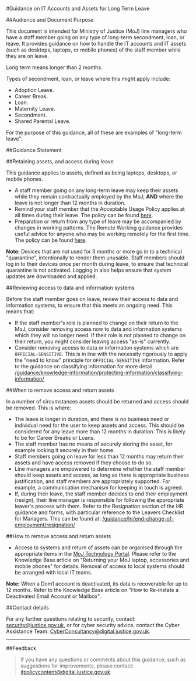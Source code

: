#Guidance on IT Accounts and Assets for Long Term Leave

##Audience and Document Purpose

This document is intended for Ministry of Justice (MoJ) line managers who have a staff member going on any type of long-term secondment, loan, or leave. It provides guidance on how to handle the IT accounts and IT assets (such as desktops, laptops, or mobile phones) of the staff member while they are on leave.

Long term means longer than 2 months.

Types of secondment, loan, or leave where this might apply include:

* Adoption Leave.
* Career Break.
* Loan.
* Maternity Leave.
* Secondment.
* Shared Parental Leave.

For the purpose of this guidance, all of these are examples of "long-term leave".

##Guidance Statement

##Retaining assets, and access during leave

This guidance applies to assets, defined as being laptops, desktops, or mobile phones.

* A staff member going on any long-term leave may keep their assets while they remain contractually employed by the MoJ, **AND** where the leave is not longer than 12 months in duration.
* Remind your staff member that the Acceptable Usage Policy applies at all times during their leave. The policy can be found [here](/guidance/security/it-computer-security/acceptable-use/).
* Preparation or return from any type of leave may be accompanied by changes in working patterns. The Remote Working guidance provides useful advice for anyone who may be working remotely for the first time. The policy can be found [here](/guidance/security/emergencies/coronavirus-guidance/security/remote-working/).

**Note:** Devices that are not used for 3 months or more go in to a technical "quarantine", intentionally to render them unusable. Staff members should log in to their devices once per month during leave, to ensure that technical quarantine is not activated. Logging in also helps ensure that system updates are downloaded and applied.

##Reviewing access to data and information systems

Before the staff member goes on leave, review their access to data and information systems, to ensure that this meets an ongoing need. This means that:

* If the staff member's role is planned to change on their return to the MoJ, consider removing access now to data and information systems which they will no longer need. If their role is not planned to change on their return, you might consider leaving access "as-is" currently.
* Consider removing access to data or information systems which are `OFFICIAL-SENSITIVE`. This is in line with the necessity rigorously to apply the "need to know" principle for `OFFICIAL-SENSITIVE` information. Refer to the guidance on classifying information for more detail [/guidance/knowledge-information/protecting-information/classifying-information/](/guidance/knowledge-information/protecting-information/classifying-information/)

##When to remove access and return assets

In a number of circumstances assets should be returned and access should be removed. This is where:

* The leave is longer in duration, and there is no business need or individual need for the user to keep assets and access. This should be considered for any leave more than 12 months in duration. This is likely to be for Career Breaks or Loans.
* The staff member has no means of securely storing the asset, for example locking it securely in their home.
* Staff members going on leave for less than 12 months may return their assets and have access removed if they choose to do so.
* Line managers are empowered to determine whether the staff member should keep assets and access, as long as there is appropriate business justification, and staff members are appropriately supported. For example, a communication mechanism for keeping in touch is agreed.
* If, during their leave, the staff member decides to end their employment (resign), their line manager is responsible for following the appropriate leaver's process with them. Refer to the Resignation section of the HR guidance and forms, with particular reference to the Leavers Checklist for Managers. This can be found at: [/guidance/hr/end-change-of-employment/resignation/](/guidance/hr/end-change-of-employment/resignation/)

##How to remove access and return assets

* Access to systems and return of assets can be organised through the appropriate items in the [MoJ Technology Portal](https://mojprod.service-now.com/moj_sp). Please refer to the Knowledge Base article on "Returning your MoJ laptop, accessories and mobile phones" for details. Removal of access to local systems should be arranged with local IT teams.

**Note:** When a Dom1 account is deactivated, its data is recoverable for up to 12 months. Refer to the Knowledge Base article on "How to Re-instate a Deactivated Email Account or Mailbox".

##Contact details

For any further questions relating to security, contact: [security@justice.gov.uk](mailto:security@justice.gov.uk), or for cyber security advice, contact the Cyber Assistance Team: [CyberConsultancy@digital.justice.gov.uk](mailto:CyberConsultancy@digital.justice.gov.uk).

---

##Feedback

> If you have any questions or comments about this guidance, such as suggestions for improvements, please contact: [itpolicycontent@digital.justice.gov.uk](mailto:itpolicycontent@digital.justice.gov.uk).

